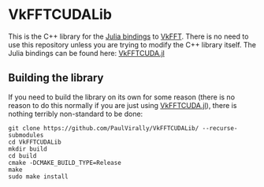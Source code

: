 # VkFFTCUDALib
This is the C++ library for the [Julia bindings](https://github.com/PaulVirally/VkFFTCUDA.jl) to [VkFFT](https://github.com/DTolm/VkFFT). There is no need to use this repository unless you are trying to modify the C++ library itself. The Julia bindings can be found here: [VkFFTCUDA.jl](https://github.com/PaulVirally/VkFFTCUDA.jl)

## Building the library
If you need to build the library on its own for some reason (there is no reason to do this normally if you are just using [VkFFTCUDA.jl](https://github.com/PaulVirally/VkFFTCUDA.jl)), there is nothing terribly non-standard to be done:
```
git clone https://github.com/PaulVirally/VkFFTCUDALib/ --recurse-submodules
cd VkFFTCUDALib
mkdir build
cd build
cmake -DCMAKE_BUILD_TYPE=Release
make
sudo make install
```
